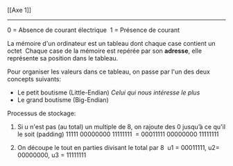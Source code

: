 [[Axe 1]]
****

0 = Absence de courant électrique 
1 = Présence de courant

La mémoire d'un ordinateur est un tableau dont chaque case contient un octet 
Chaque case de la mémoire est repérée par son **adresse**, elle représente sa position dans le tableau.


Pour organiser les valeurs dans ce tableau, on passe par l'un des deux concepts suivants: 
- Le petit boutisme (Little-Endian)
	*Celui qui nous intéresse le plus* 
- Le grand boutisme (Big-Endian)


Processus de stockage: 
1. Si u n'est pas (au total) un multiple de 8, on rajoute des 0 jusqu’à ce qu'il le soit (padding)
	11111 00000000 11111111 
	= 00011111 00000000 11111111 
	
2. On découpe le tout en parties divisant le total par 8 
	u1 = 00011111, u2= 00000000, u3 = 11111111